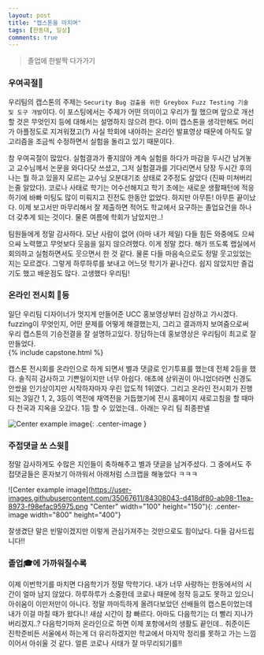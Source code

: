 ```yaml
---
layout: post
title: "캡스톤을 마치며"
tags: [한동대, 일상]
comments: true
---
```


> 졸업에 한발짝 다가가기  

### 우여곡절🤪  
우리팀의 캡스톤의 주제는 ```Security Bug 검출을 위한 Greybox Fuzz Testing 기술 및 도구 개발```이다. 이 포스팅에서는 주제가 어떤 의미이고 우리가 뭘 했으며 앞으로 개선할 것은 무엇인지 등에 대해서는 설명하지 않으려 한다. 이미 캡스톤을 생각만해도 머리가 아플정도로 지겨워졌고(?) 사실 학회에 내야하는 온라인 발표영상 때문에 아직도 알고리즘을 조금씩 수정하면서 실험을 돌리고 있기 때문이다.  

참 우여곡절이 많았다. 실험결과가 좋지않아 계속 실험을 하다가 마감을 두시간 남겨놓고 교수님께서 논문을 와다다닷 쓰셨고, 그저 실험결과를 기다리면서 당장 두시간 후의 나는 뭘 하고 있을지 모르는 교수님 오분대기조 상태로 2주정도 살았다 (진짜 미쳐버리는줄 알았다). 코로나 사태로 학기는 어수선해지고 학기 초에는 새로운 생활패턴에 적응하기에 바빠 미팅도 많이 미뤄지고 진전도 한동안 없었다. 하지만 아무튼! 아무튼 끝이났다. 이제 보고서만 마무리해서 잘 제출하면 적어도 학교에서 요구하는 졸업요건을 하나 더 갖추게 되는 것이다. 물론 여름에 학회가 남았지만..!  

팀원들에게 정말 감사하다. 모난 사람이 없어 (아마 내가 제일) 다들 힘든 와중에도 으쌰으쌰 노력했고 무엇보다 웃음을 잃지 않으려했다. 이게 정말 컸다. 해가 뜨도록 랩실에서 회의하고 실험하면서도 웃으면서 한 것 같다. 물론 다들 마음속으로도 정말 웃고있었는지는 모르겠다. 그렇게 하루하루를 보내고 어느덧 학기가 끝나간다. 쉽지 않았지만 즐겁기도 했고 배운점도 많다. 고생했다 우리팀!  


### 온라인 전시회 🥈등  
일단 우리팀 디자이너가 멋지게 만들어준 UCC 홍보영상부터 감상하고 가시겠다. fuzzing이 무엇인지, 어떤 문제를 어떻게 해결했는지, 그리고 결과까지 보여줌으로써 우리 캡스톤의 기승전결을 잘 설명하고있다. 장담하는데 홍보영상은 우리팀이 최고로 잘 만들었다.  
{% include capstone.html %}  


캡스톤 전시회를 온라인으로 하게 되면서 별과 댓글로 인기투표를 했는데 전체 2등을 했다. 솔직히 감사하고 기쁜일이지만 너무 아쉽다. 애초에 상위권이 아니었더라면 신경도 안썼을 인기상이지만 시작하자마자 우린 압도적 1위였다. 그리고 온라인 전시회가 진행되는 3일간 1, 2, 3등이 역전에 재역전을 거듭했기에 전시 홈페이지 새로고침을 할 때마다 천국과 지옥을 오갔다. 1등 할 수 있었는데.. 아래는 우리 팀 최종판넬  

![Center example image](https://user-images.githubusercontent.com/35067611/84309156-b187c600-ab9a-11ea-8d0d-fa1a925c1444.png "Center"){: .center-image }  

### 주접댓글 쏘 스윗🙈  
정말 감사하게도 수많은 지인들이 축하해주고 별과 댓글을 남겨주셨다. 그 중에서도 주접댓글들은 혼자보기 아까워서 아래처럼 스크랩을 해놓았다 ㅋㅋㅋ  

![Center example image](https://user-images.githubusercontent.com/35067611/84308043-d418df80-ab98-11ea-8973-f98efac95975.png "Center" width="100" height="150"){: .center-image width="800" height="400"}  

잘생겼단 말은 빈말이겠지만 이렇게 관심가져주는 것만으로도 힘이났다. 다들 감사드립니다!!


### 졸업🎓에 가까워질수록  
이제 이번학기를 마치면 다음학기가 정말 막학기다. 내가 너무 사랑하는 한동에서의 시간이 얼마 남지 않았다. 하루하루가 소중한데 코로나 때문에 정작 등교도 못하고 있으니 아쉬움이 이만저만이 아니다. 정말 까마득하게 올려다보았던 선배들의 캡스톤이었는데 내가 이걸 마칠 때가 왔다니! 새삼 시간이 참 빠르다. 아마도 다음학기는 더 빨리 지나가버리겠지..? 다음학기마저 온라인으로 하면 이제 포항에서의 생활도 끝인데.. 취준이든 진학준비든 서울에서 하는게 더 유리하겠지만 학교에서 마지막 정리를 못하고 가는 느낌이어서 아쉬울 것 같다. 얼른 코로나 사태가 잘 마무리되기를!!  
